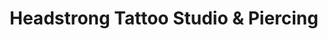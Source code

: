 ---
title: "Headstrong Tattoo Studio & Piercing"
url: /vancouver/headstrong-tattoo-studio-and-piercing/
shop: tattoo
---